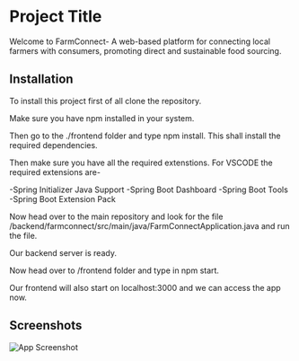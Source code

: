 
# Project Title

Welcome to FarmConnect- A web-based platform for connecting local farmers with consumers, promoting direct and sustainable food sourcing. 

## Installation

To install this project first of all clone the repository.


Make sure you have npm installed in your system.

Then go to the ./frontend folder and type npm install.
This shall install the required dependencies.

Then make sure you have all the required extenstions. For VSCODE the required extensions are-

-Spring Initializer Java Support
-Spring Boot Dashboard
-Spring Boot Tools
-Spring Boot Extension Pack

Now head over to the main repository and look for the file /backend/farmconnect/src/main/java/FarmConnectApplication.java and run the file.

Our backend server is ready.

Now head over to /frontend folder and type in npm start.


Our frontend will also start on localhost:3000 and we can access the app now.

## Screenshots

![App Screenshot](https://ibb.co/pyny7nq)

